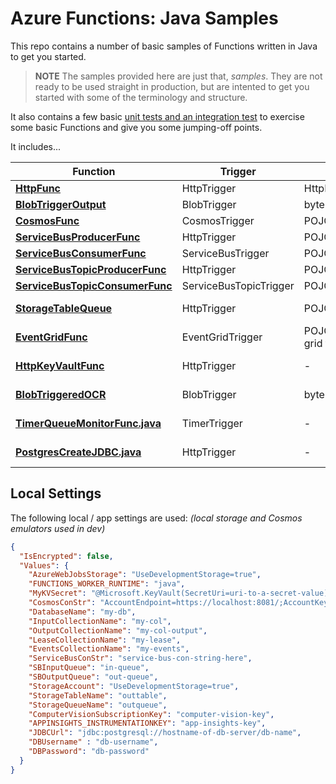 # Azure Functions: Java Samples
This repo contains a number of basic samples of Functions written in Java to get you started. 

> **NOTE** The samples provided here are just that, *samples*. They are not ready to be used straight in production, but are intented to get you started with some of the terminology and structure.

It also contains a few basic [unit tests and an integration test](/java-func-samples/src/test/java/com/damoo/samples) to exercise some basic Functions and give you some jumping-off points.

It includes...

| Function | Trigger | Input | Output Binding(s) |
|--|--|--|--|
| [**HttpFunc**](/java-func-samples/src/main/java/com/damoo/samples/HttpFunc.java) | HttpTrigger | HttpRequestMessage | - |
| [**BlobTriggerOutput**](/java-func-samples/src/main/java/com/damoo/samples/BlobTriggerOutput.java) | BlobTrigger | byte[] from trigger | Blob |
| [**CosmosFunc**](/java-func-samples/src/main/java/com/damoo/samples/CosmosFunc.java) | CosmosTrigger | POJO from trigger | CosmosOutput|
| [**ServiceBusProducerFunc**](/java-func-samples/src/main/java/com/damoo/samples/ServiceBusProducerFunc.java) | HttpTrigger | POJO from Http Post | ServiceBusOutput |
| [**ServiceBusConsumerFunc**](/java-func-samples/src/main/java/com/damoo/samples/ServiceBusConsumerFunc.java) | ServiceBusTrigger | POJO from trigger | ServiceBusOutput |
| [**ServiceBusTopicProducerFunc**](/java-func-samples/src/main/java/com/damoo/samples/ServiceBusTopicProducerFunc.java) | HttpTrigger | POJO from Http Post | ServiceBusTopicOutput |
| [**ServiceBusTopicConsumerFunc**](/java-func-samples/src/main/java/com/damoo/samples/ServiceBusTopicConsumerFunc.java) | ServiceBusTopicTrigger | POJO from trigger | ServiceBusTopicOutput |
| [**StorageTableQueue**](/java-func-samples/src/main/java/com/damoo/samples/StorageTableQueueFunc.java) | HttpTrigger | POJO from Http | StorageOutput / TableOutput
| [**EventGridFunc**](/java-func-samples/src/main/java/com/damoo/samples/EventGridFunc.java) | EventGridTrigger | POJO from event grid trigger | CosmosOutput |
| [**HttpKeyVaultFunc**](/java-func-samples/src/main/java/com/damoo/samples/HttpKeyVaultFunc.java) | HttpTrigger | - | (gets arbritrary value from Key Vault) 
| [**BlobTriggeredOCR**](/java-func-samples/src/main/java/com/damoo/samples/BlobTriggeredOCR.java) | BlobTrigger | byte[] from trigger | JSON OCR data for incoming Blob |
| [**TimerQueueMonitorFunc.java**](/java-func-samples/src/main/java/com/damoo/samples/TimerQueueMonitorFunc.java) | TimerTrigger | - | Logs metrics to AppInsights |
| [**PostgresCreateJDBC.java**](/java-func-samples/src/main/java/com/damoo/samples/PostgresCreateJDBC.java) | HttpTrigger | - | Sends a row of data to Postgres via JDBC |
## Local Settings
The following local / app settings are used: *(local storage and Cosmos emulators used in dev)*
```JSON
{
  "IsEncrypted": false,
  "Values": {
    "AzureWebJobsStorage": "UseDevelopmentStorage=true",
    "FUNCTIONS_WORKER_RUNTIME": "java",
    "MyKVSecret": "@Microsoft.KeyVault(SecretUri=uri-to-a-secret-value)",
    "CosmosConStr": "AccountEndpoint=https://localhost:8081/;AccountKey=C2y6yDjf5/R+ob0N8A7Cgv30VRDJIWEHLM+4QDU5DE2nQ9nDuVTqobD4b8mGGyPMbIZnqyMsEcaGQy67XIw/Jw==",
    "DatabaseName": "my-db",
    "InputCollectionName": "my-col",
    "OutputCollectionName": "my-col-output",
    "LeaseCollectionName": "my-lease",
    "EventsCollectionName": "my-events",
    "ServiceBusConStr": "service-bus-con-string-here",
    "SBInputQueue": "in-queue",
    "SBOutputQueue": "out-queue",
    "StorageAccount": "UseDevelopmentStorage=true",
    "StorageTableName": "outtable",
    "StorageQueueName": "outqueue",
    "ComputerVisionSubscriptionKey": "computer-vision-key",
    "APPINSIGHTS_INSTRUMENTATIONKEY": "app-insights-key",
    "JDBCUrl": "jdbc:postgresql://hostname-of-db-server/db-name",
    "DBUsername" : "db-username",
    "DBPassword": "db-password"
  }
}
```
